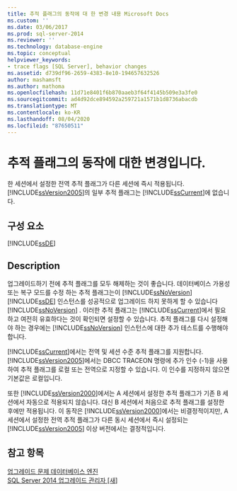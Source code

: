 ```yaml
---
title: 추적 플래그의 동작에 대 한 변경 내용 Microsoft Docs
ms.custom: ''
ms.date: 03/06/2017
ms.prod: sql-server-2014
ms.reviewer: ''
ms.technology: database-engine
ms.topic: conceptual
helpviewer_keywords:
- trace flags [SQL Server], behavior changes
ms.assetid: d739df96-2659-4383-8e10-194657632526
author: mashamsft
ms.author: mathoma
ms.openlocfilehash: 11d71e8401f6b870aaeb3f64f4145b509e3a3fe0
ms.sourcegitcommit: ad4d92dce894592a259721a1571b1d8736abacdb
ms.translationtype: MT
ms.contentlocale: ko-KR
ms.lasthandoff: 08/04/2020
ms.locfileid: "87650511"
---
```

# <a name="changes-to-behavior-of-trace-flags"></a>추적 플래그의 동작에 대한 변경입니다.
  한 세션에서 설정한 전역 추적 플래그가 다른 세션에 즉시 적용됩니다. [!INCLUDE[ssVersion2005](../../includes/ssversion2005-md.md)]의 일부 추적 플래그는 [!INCLUDE[ssCurrent](../../includes/sscurrent-md.md)]에 없습니다.  
  
## <a name="component"></a>구성 요소  
 [!INCLUDE[ssDE](../../includes/ssde-md.md)]  
  
## <a name="description"></a>Description  
 업그레이드하기 전에 추적 플래그를 모두 해제하는 것이 좋습니다. 데이터베이스 가용성 또는 복구 모드를 수정 하는 추적 플래그는이 [!INCLUDE[ssNoVersion](../../includes/ssnoversion-md.md)] [!INCLUDE[ssDE](../../includes/ssde-md.md)] 인스턴스를 성공적으로 업그레이드 하지 못하게 할 수 있습니다 [!INCLUDE[ssNoVersion](../../includes/ssnoversion-md.md)] . 이러한 추적 플래그는 [!INCLUDE[ssCurrent](../../includes/sscurrent-md.md)]에서 필요하고 여전히 유효하다는 것이 확인되면 설정할 수 있습니다. 추적 플래그를 다시 설정해야 하는 경우에는 [!INCLUDE[ssNoVersion](../../includes/ssnoversion-md.md)] 인스턴스에 대한 추가 테스트를 수행해야 합니다.  
  
 [!INCLUDE[ssCurrent](../../includes/sscurrent-md.md)]에서는 전역 및 세션 수준 추적 플래그를 지원합니다. [!INCLUDE[ssVersion2005](../../includes/ssversion2005-md.md)]에서는 DBCC TRACEON 명령에 추가 인수 (-1)을 사용하여 추적 플래그를 로컬 또는 전역으로 지정할 수 있습니다. 이 인수를 지정하지 않으면 기본값은 로컬입니다.  
  
 또한 [!INCLUDE[ssVersion2000](../../includes/ssversion2000-md.md)]에서는 A 세션에서 설정한 추적 플래그가 기존 B 세션에서 자동으로 적용되지 않습니다. 대신 B 세션에서 처음으로 추적 플래그를 설정한 후에만 적용됩니다. 이 동작은 [!INCLUDE[ssVersion2000](../../includes/ssversion2000-md.md)]에서는 비결정적이지만, A 세션에서 설정한 전역 추적 플래그가 다른 동시 세션에서 즉시 설정되는 [!INCLUDE[ssVersion2005](../../includes/ssversion2005-md.md)] 이상 버전에서는 결정적입니다.  
  
## <a name="see-also"></a>참고 항목  
 [업그레이드 문제 데이터베이스 엔진](../../../2014/sql-server/install/database-engine-upgrade-issues.md)   
 [SQL Server 2014 업그레이드 관리자 &#91;새&#93;](sql-server-2014-upgrade-advisor.md)  
  
  
